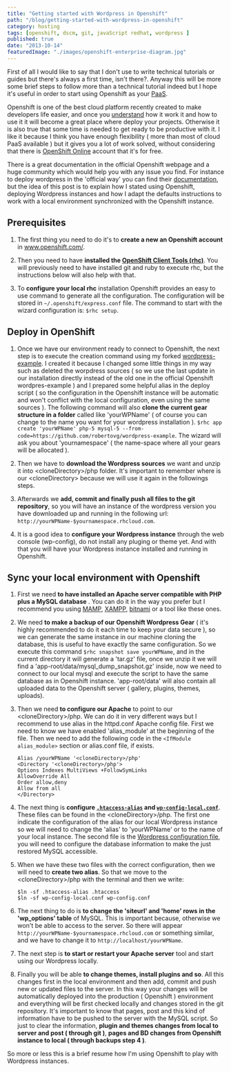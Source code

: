 ```yaml
---
title: "Getting started with Wordpress in Openshift"
path: "/blog/getting-started-with-wordpress-in-openshift"
category: hosting
tags: [openshift, dscm, git, javaScript redhat, wordpress ]
published: true
date: "2013-10-14"
featuredImage: "./images/openshift-enterprise-diagram.jpg"
---
```


First of all I would like to say that I don't use to write technical tutorials or guides but there's always a first time, isn't there?. Anyway this will be more some brief steps to follow more than a technical tutorial indeed but I hope it's useful in order to start using Openshift as your <a href='http://en.wikipedia.org/wiki/Platform_as_a_service' target='_blank' rel="nofollow noopener noreferrer">PaaS</a>.

Openshift is one of the best cloud platform recently created to make developers life easier, and once you <a href='https://www.openshift.com/products/architecture' target='_blank' rel="nofollow noopener noreferrer">understand</a> how it work it and how to use it it will become a great place where deploy your projects. Otherwise it is also true that some time is needed to get ready to be productive with it. I like it because I think you have enough flexibility ( more than most of cloud PaaS available ) but it gives you a lot of work solved, without considering that there is <a href='https://www.openshift.com/products/online' target='_blank' rel="nofollow noopener noreferrer">OpenShift Online</a> account that it's for free.

There is a great documentation in the official Openshift webpage and a huge community which would help you with any issue you find. For instance to deploy wordpress in the 'official way' you can find their <a href='https://www.openshift.com/quickstarts/wordpress-3x' target='_blank' rel="nofollow noopener noreferrer">documentation</a>, but the idea of this post is to explain how I stated using Openshift, deploying Wordpress instances and how I adapt the defaults instructions to work with a local environment synchronized with the Openshift instance.

## Prerequisites

1. The first thing you need to do it's to **create a new an Openshift account** in <a href='https://www.openshift.com/' target='_blank' rel="nofollow noopener noreferrer">www.openshift.com/</a>.

2. Then you need to have **installed the <a href='https://www.openshift.com/developers/rhc-client-tools-install' target='_blank' rel="nofollow noopener noreferrer">OpenShift Client Tools (rhc)</a>**. You will previously need to have installed git and ruby to execute rhc, but the instructions below will also help with that.

3. To **configure your local rhc** installation Openshift provides an easy to use command to generate all the configuration. The configuration will be stored in `~/.openshift/express.conf` file. The command to start with the wizard configuration is: `$rhc setup`.

## Deploy in OpenShift

1. Once we have our environment ready to connect to Openshift, the next step is to execute the creation command using my forked <a href='https://github.com/robertovg/wordpress-example' target='_blank' rel="nofollow noopener noreferrer">wordpress-example</a>. I created it because I changed some little things in my way such as deleted the worpdress sources ( so we use the last update in our installation directly instead of the old one in the official Openshift wordpres-example ) and I prepared some helpful alias in the deploy script ( so the configuration in the Openshift instance will be automatic and won't conflict with the local configuration, even using the same sources ). The following command will also **clone the current gear structure in a folder** called like 'yourWPName' ( of course you can change to the name you want for your wordpress installation ). `$rhc app create 'yourWPName' php-5 mysql-5 --from-code=https://github.com/robertovg/wordpress-example`. The wizard will ask you about 'yournamespace' ( the name-space where all your gears will be allocated ).

2. Then we have to **download the Wordpress sources** we want and unzip it into &lt;cloneDirectory&gt;/php folder. It's important to remember where is our &lt;cloneDirectory&gt; because we will use it again in the followings steps.

3. Afterwards we **add, commit and finally push all files to the git repository**, so you will have an instance of the wordpress version you have downloaded up and running in the following url: `http://yourWPName-$yournamespace.rhcloud.com`.

4. It is a good idea to **configure your Wordpress instance** through the web console (wp-config), do not install any pluging or theme yet. And with that you will have your Wordpress instance installed and running in Openshift.

## Sync your local environment with Openshift

1. First we need **to have installed an Apache server compatible with PHP plus a MySQL database** . You can do it in the way you prefer but I recommend you using <a href='http://www.mamp.info/en/index.html' target='_blank' rel="nofollow noopener noreferrer">MAMP</a>, <a href='http://www.apachefriends.org/en/xampp.html' target='_blank' rel="nofollow noopener noreferrer">XAMPP</a>, <a href='http://bitnami.com/' target='_blank' rel="nofollow noopener noreferrer">bitnami</a> or a tool like these ones.

2. We need **to make a backup of our Openshift Wordpress Gear** ( it's highly recommended to do it each time to keep your data secure ), so we can generate the same instance in our machine cloning the database, this is useful to have exactly the same configuration. So we execute this command `$rhc snapshot save yourWPName`, and in the current directory it will generate a 'tar.gz' file, once we unzip it we will find a 'app-root/data/mysql_dump_snapshot.gz' inside, now we need to connect to our local mysql and execute the script to have the same database as in Openshift instance. 'app-root/data' will also contain all uploaded data to the Openshift server ( gallery, plugins, themes, uploads).

3. Then we need **to configure our Apache** to point to our &lt;cloneDirectory&gt;/php. We can do it in very different ways but I recommend to use alias in the httpd.conf Apache config file. First we need to know we have enabled 'alias_module' at the beginning of the file. Then we need to add the following code in the `<IfModule alias_module>` section or alias.conf file, if exists.

   `Alias /yourWPName '<cloneDirectory>/php'` <br>
   `<Directory '<cloneDirectory>/php'>` <br>
   `Options Indexes MultiViews +FollowSymLinks` <br>
   `AllowOverride All` <br>
   `Order allow,deny` <br>
   `Allow from all` <br>
   `</Directory>` <br>

4. The next thing is **configure <a href='https://github.com/robertovg/wordpress-example/blob/master/php/.htaccess-alias' target='_blank' rel="nofollow noopener noreferrer">`.htaccess-alias`</a> and <a href='https://github.com/robertovg/wordpress-example/blob/master/php/wp-config-local.php' target='_blank' rel="nofollow noopener noreferrer">`wp-config-local.conf`</a>**. These files can be found in the &lt;cloneDirectory&gt;/php. The first one indicate the configuration of the alias for our local Wordpress instance so we will need to change the 'alias' to 'yourWPName' or to the name of your local instance. The second file is the <a href='http://codex.wordpress.org/Editing_wp-config.php' target='_blank' rel="nofollow noopener noreferrer">Wordpress configuration file</a>, you will need to configure the database information to make the just restored MySQL accessible.

5. When we have these two files with the correct configuration, then we will need to **create two alias**. So that we move to the &lt;cloneDirectory&gt;/php with the terminal and then we write:

   `$ln -sf .htaccess-alias .htaccess`<br>
   `$ln -sf wp-config-local.conf wp-config.conf`<br>

6. The next thing to do is **to change the 'siteurl' and 'home' rows in the 'wp_options' table** of MySQL. This is important because, otherwise we won't be able to access to the server. So there will appear `http://yourWPName-$yournamespace.rhcloud.com` or something similar, and we have to change it to `http://localhost/yourWPName`.

7. The next step is **to start or restart your Apache server** tool and start using our Wordpress locally.

8. Finally you will be able **to change themes, install plugins and so**. All this changes first in the local environment and then add, commit and push new or updated files to the server. In this way your changes will be automatically deployed into the production ( Openshift ) environment and everything will be first checked locally and changes stored in the git repository. It's important to know that pages, post and this kind of information have to be pushed to the server with the MySQL script. So just to clear the information, **plugin and themes changes from local to server and post ( through git )**, **pages and BD changes from Openshift instance to local ( through backups step 4 )**.

So more or less this is a brief resume how I'm using Openshift to play with Wordpress instances.

